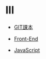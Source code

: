 # III

- [GIT課本](https://alincode.github.io/git-workshop-for-iii/setup/window.html)

- [Front-End](https://github.com/cyc1907)

- [JavaScript](https://github.com/bradchao/cyjs2)

